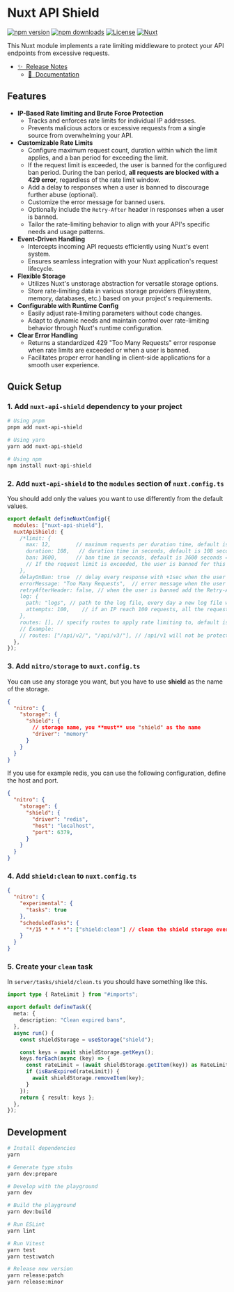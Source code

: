 # Nuxt API Shield

[![npm version][npm-version-src]][npm-version-href]
[![npm downloads][npm-downloads-src]][npm-downloads-href]
[![License][license-src]][license-href]
[![Nuxt][nuxt-src]][nuxt-href]

This Nuxt module implements a rate limiting middleware to protect your API endpoints from excessive requests.

- [✨ &nbsp;Release Notes](/CHANGELOG.md)
  <!-- - [🏀 Online playground](https://stackblitz.com/github/your-org/nuxt-api-shield?file=playground%2Fapp.vue) -->
  - [📖 &nbsp;Documentation](https://github.com/rrd108/nuxt-api-shield)

## Features

- **IP-Based Rate limiting and Brute Force Protection**
  - Tracks and enforces rate limits for individual IP addresses.
  - Prevents malicious actors or excessive requests from a single source from overwhelming your API.
- **Customizable Rate Limits**
  - Configure maximum request count, duration within which the limit applies, and a ban period for exceeding the limit.
  - If the request limit is exceeded, the user is banned for the configured ban period. During the ban period, **all requests are blocked with a 429 error**, regardless of the rate limit window.
  - Add a delay to responses when a user is banned to discourage further abuse (optional).
  - Customize the error message for banned users.
  - Optionally include the `Retry-After` header in responses when a user is banned.
  - Tailor the rate-limiting behavior to align with your API's specific needs and usage patterns.
- **Event-Driven Handling**
  - Intercepts incoming API requests efficiently using Nuxt's event system.
  - Ensures seamless integration with your Nuxt application's request lifecycle.
- **Flexible Storage**
  - Utilizes Nuxt's unstorage abstraction for versatile storage options.
  - Store rate-limiting data in various storage providers (filesystem, memory, databases, etc.) based on your project's requirements.
- **Configurable with Runtime Config**
  - Easily adjust rate-limiting parameters without code changes.
  - Adapt to dynamic needs and maintain control over rate-limiting behavior through Nuxt's runtime configuration.
- **Clear Error Handling**
  - Returns a standardized 429 "Too Many Requests" error response when rate limits are exceeded or when a user is banned.
  - Facilitates proper error handling in client-side applications for a smooth user experience.

## Quick Setup

### 1. Add `nuxt-api-shield` dependency to your project

```bash
# Using pnpm
pnpm add nuxt-api-shield

# Using yarn
yarn add nuxt-api-shield

# Using npm
npm install nuxt-api-shield
```

### 2. Add `nuxt-api-shield` to the `modules` section of `nuxt.config.ts`

You should add only the values you want to use differently from the default values.

```js
export default defineNuxtConfig({
  modules: ["nuxt-api-shield"],
  nuxtApiShield: {
    /*limit: {
      max: 12,        // maximum requests per duration time, default is 12/duration
      duration: 108,   // duration time in seconds, default is 108 seconds
      ban: 3600,      // ban time in seconds, default is 3600 seconds = 1 hour
      // If the request limit is exceeded, the user is banned for this period. During the ban, all requests are blocked with 429.
    },
    delayOnBan: true  // delay every response with +1sec when the user is banned, default is true
    errorMessage: "Too Many Requests",  // error message when the user is banned, default is "Too Many Requests"
    retryAfterHeader: false, // when the user is banned add the Retry-After header to the response, default is false
    log: {
      path: "logs", // path to the log file, every day a new log file will be created, use "" to disable logging
      attempts: 100,    // if an IP reach 100 requests, all the requests will be logged, can be used for further analysis or blocking for example with fail2ban, use 0 to disable logging
    },
    routes: [], // specify routes to apply rate limiting to, default is an empty array meaning all routes are protected.
    // Example:
    // routes: ["/api/v2/", "/api/v3/"], // /api/v1 will not be protected, /api/v2/ and /api/v3/ will be protected */
  },
});
```

### 3. Add `nitro/storage` to `nuxt.config.ts`

You can use any storage you want, but you have to use **shield** as the name of the storage.

```json
{
  "nitro": {
    "storage": {
      "shield": {
        // storage name, you **must** use "shield" as the name
        "driver": "memory"
      }
    }
  }
}
```

If you use for example redis, you can use the following configuration, define the host and port.

```json
{
  "nitro": {
    "storage": {
      "shield": {
        "driver": "redis",
        "host": "localhost",
        "port": 6379,
      }
    }
  }
}
```

### 4. Add `shield:clean` to `nuxt.config.ts`

```json
{
  "nitro": {
    "experimental": {
      "tasks": true
    },
    "scheduledTasks": {
      "*/15 * * * *": ["shield:clean"] // clean the shield storage every 15 minutes
    }
  }
}
```

### 5. Create your `clean` task

In `server/tasks/shield/clean.ts` you should have something like this.

```ts
import type { RateLimit } from "#imports";

export default defineTask({
  meta: {
    description: "Clean expired bans",
  },
  async run() {
    const shieldStorage = useStorage("shield");

    const keys = await shieldStorage.getKeys();
    keys.forEach(async (key) => {
      const rateLimit = (await shieldStorage.getItem(key)) as RateLimit;
      if (isBanExpired(rateLimit)) {
        await shieldStorage.removeItem(key);
      }
    });
    return { result: keys };
  },
});
```

## Development

```bash
# Install dependencies
yarn

# Generate type stubs
yarn dev:prepare

# Develop with the playground
yarn dev

# Build the playground
yarn dev:build

# Run ESLint
yarn lint

# Run Vitest
yarn test
yarn test:watch

# Release new version
yarn release:patch
yarn release:minor
```

<!-- Badges -->

[npm-version-src]: https://img.shields.io/npm/v/nuxt-api-shield/latest.svg?style=flat&colorA=020420&colorB=00DC82
[npm-version-href]: https://npmjs.com/package/nuxt-api-shield
[npm-downloads-src]: https://img.shields.io/npm/dm/nuxt-api-shield.svg?style=flat&colorA=020420&colorB=00DC82
[npm-downloads-href]: https://npmjs.com/package/nuxt-api-shield
[license-src]: https://img.shields.io/npm/l/nuxt-api-shield.svg?style=flat&colorA=020420&colorB=00DC82
[license-href]: https://npmjs.com/package/nuxt-api-shield
[nuxt-src]: https://img.shields.io/badge/Nuxt-020420?logo=nuxt.js
[nuxt-href]: https://nuxt.com
